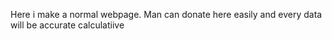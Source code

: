 Here i make a normal webpage. Man can donate here easily and every data will be accurate calculatiive
